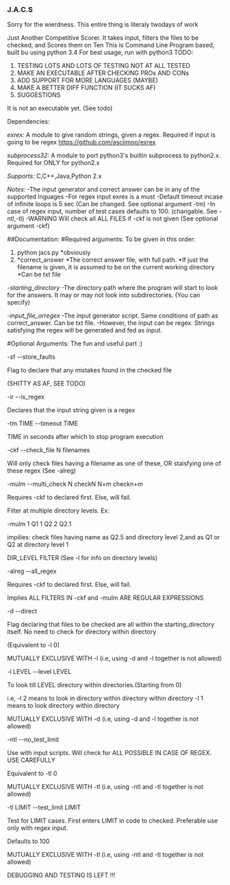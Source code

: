 ### J.A.C.S
Sorry for the wierdness. This entire thing is literaly twodays of work

Just Another Competitive Scorer. It takes input, filters the files to be checked, and Scores them on Ten
This is Command Line Program based, built bu using python 3.4
For best usage, run with python3
TODO: 
1.  TESTING
  LOTS AND LOTS OF TESTING
  NOT AT ALL TESTED
2.  MAKE AN EXECUTABLE AFTER CHECKING PROs AND CONs
3.  ADD SUPPORT FOR MORE LANGUAGES (MAYBE)
4.  MAKE A BETTER DIFF FUNCTION (IT SUCKS AF)
5.  SUGGESTIONS

It is not an executable yet. (See todo)

Dependencies:

*exrex:* A module to give random strings, given a regex. Required if input is going to be regex
        https://github.com/asciimoo/exrex
  
*subprocess32:* A module to port python3's builtin subprocess to python2.x. Required for ONLY for python2.x

*Supports:* C,C++,Java,Python 2.x

*Notes:*
-The input generator and correct answer can be in any of the supported lnguages
-For regex input exrex is a must
-Default timeout incase of infinite loops is 5 sec (Can be changed. See optional argument -tm)
-In case of regex input, number of test cases defaults to 100. (changable. See -ntl,-tl)
-WARNING Will check all ALL FILES if -ckf is not given (See optional argument -ckf)

##Documentation:
#Required arguments:
To be given in this order:
1. python jacs.py
    *obviously 
2. *correct_answer
    *The correct answer file, with full path. 
    *If just the filename is given, it is assumed to be on the current working directory
    *Can be txt file
                
-*starting_directory* 
    -The directory path where the program will start to look for the answers. It may or may not look into subdirectories. (You can specify)

-*input_file_orregex* 
    -The input generator script. Same conditions of path as correct_answer. Can be txt file.
    -However, the input can be regex. Strings satisfying the regex will be generated and fed as input.
                    
#Optional Arguments: The fun and useful part  :)

-sf --store_faults 

Flag to declare that any mistakes found in the checked file

(SHITTY AS AF, SEE TODO)


-ir --is_regex

Declares that the input string given is a regex


-tm TIME --timeout TIME

TIME in seconds after which to stop program execution


-ckf --check_file N filenames

Will only check files having a filename as one of these, OR staisfying one of these regex (See -alreg)


-mulm --multi_check N checkN N+m checkn+m

Requires -ckf to declared first. Else, will fail.

Filter at multiple directory levels. Ex:

   -mulm 1 Q1 1 Q2 2 Q2.1 

 impilies: check files having name as Q2.5 and directory level 2,and as Q1 or Q2 at directory level 1

 DIR_LEVEL FILTER  (See -l for info on directory levels)


-alreg --all_regex

Requires -ckf to declared first. Else, will fail.

Implies ALL FILTERS IN -ckf and -mulm ARE REGULAR EXPRESSIONS


-d --direct

Flag declaring that files to be checked are all within the starting_directory itself. No need to check for directory within directory

(Equivalent to -l 0) 

MUTUALLY EXCLUSIVE WITH -l (i.e, using -d and -l together is not allowed)


-l LEVEL --level LEVEL

To look till LEVEL directory within directories.(Starting from 0)

i.e, -l 2 means to look in directory within directory within directory 
     -l 1 means to look directory within directory 

MUTUALLY EXCLUSIVE WITH -d (i.e, using -d and -l together is not allowed)


-ntl --no_test_limit

Use with input scripts. Will check for ALL POSSIBLE IN CASE OF REGEX. USE CAREFULLY

Equivalent to -tl 0

MUTUALLY EXCLUSIVE WITH -tl (i.e, using -ntl and -tl together is not allowed)


-tl LIMIT --test_limit LIMIT

Test for LIMIT cases. First enters LIMIT in code to checked. Preferable use only with regex input.

 Defaults to 100

MUTUALLY EXCLUSIVE WITH -tl (i.e, using -ntl and -tl together is not allowed)

DEBUGGING AND TESTING IS LEFT !!!
